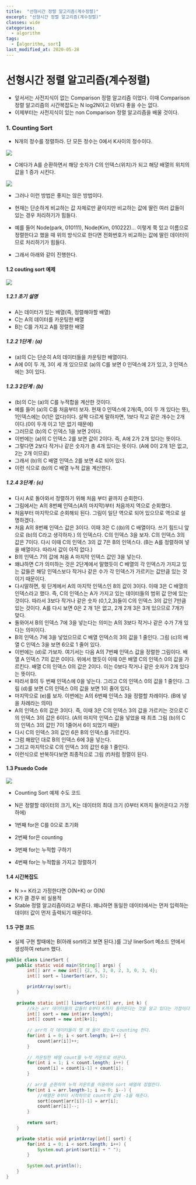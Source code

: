 ```yaml
---
title:  "선형시간 정렬 알고리즘(계수정렬)"
excerpt: "선형시간 정렬 알고리즘(계수정렬)"
classes: wide
categories:
  - algorithm
tags:
  - [algorithm, sort]
last_modified_at: 2020-05-28
---
```




# 선형시간 정렬 알고리즘(계수정렬)

* 앞서서는 사전지식이 없는 Comparison 정렬 알고리즘 이었다. 이때 Comparison 정렬 알고리즘의 시간복잡도는 N log2N이고 이보다 좋을 수는 없다.
* 이제부터는 사전지식이 있는 non Comparison 정렬 알고리즘을 배울 것이다.



### 1. Counting Sort 

* N개의 정수를 정렬하라. 단 모든 정수는 0에서 K사이의 정수이다.



![]({{site.url}}/assets/images/algo42.PNG)

* C에다가 A를 순환하면서 해당 숫자가 C의 인덱스(위치)가 되고 해당 배열의 위치의 값을 1 증가 시킨다.

![]({{site.url}}/assets/images/algo43.PNG)

* 그러나 이런 방법은 좋지는 않은 방법이다.
* 현재는 단순하게 비교하는 값 자체로만 끝이지만 비교하는 값에 딸린 여러 값들이 있는 경우 처리하기가 힘들다.
* 예를 들어 Node(park, 010111), Node(Kim, 010222)... 이렇게 쭉 있고 이름으로 정렬한다고 했을 때 위의 방식으로 한다면 전화번호가 비교하는 값에 딸린 데이터이므로 처리하기가 힘들다.

* 그래서 아래와 같이 진행한다.

#### 1.2 couting sort 예제

![]({{site.url}}/assets/images/algo44.PNG)

##### 1.2.1 초기 설명

* A는 데이터가 있는 배열(즉, 정렬해야할 배열)
* C는 A의 데이터를 카운팅한 배열
* B는 C를 가지고 A를 정렬한 배열

##### 1.2.2 1단계 : (a)

* (a)의 C는 단순히 A의 데이터들을 카운팅한 배열이다. 
* A에 0이 두 개, 3이 세 개 있으므로 (a)의 C를 보면 0 인덱스에 2가 있고, 3 인덱스에는 3이 있다.

##### 1.2.3 2단계 : (b)

* (b)의 C는 (a)의 C를 누적합을 계산한 것이다.
* 예를 들어 (a)의 C를 처음부터 보자. 현재 0 인덱스에 2개(즉, 0이 두 개 있다는 뜻), 1인덱스에는 0(1은 없다)이다. 살짝 다르게 말하자면, 1보다 작고 같은 개수는 2개 이다.(0이 두개 이고 1은 없기 때문에)
* 그러므로 (b)의 C 인덱스 1을 보면 2이다.
* 이번에는 (a)의 C 인덱스 2를 보면 값이 2이다. 즉, A에 2가 2개 있다는 뜻이다.
* 그렇다면 2보다 작거나 같은 숫자가 총 4개 있다는 뜻이다. (A에 0이 2개 1은 없고, 2는 2개 이므로)
* 그래서 (b)의 C 배열 인덱스 2를 보면 4로 되어 있다. 
* 이런 식으로 (b)의 C 배열 누적 값을 계산한다.

##### 1.2.4 3단계 : (c)

* 다시 A로 돌아와서 정렬하기 위해 처음 부터 끝까지 순회한다.
* 그림에서는 A의 8번째 인덱스(A의 마지막)부터 처음까지 역으로 순회했다.
* 처음부터 마지막으로 순회해되 된다. 그림이 일단 역으로 되어 있으므로 역으로 설명하겠다.
* 처음 A의 8번째 인덱스 값은 3이다. 이때 3은 C ((b)의 C 배열이다. 쓰기 힘드니 앞으로 (b)의 C라고 생각하자.) 의 인덱스다. C의 인덱스 3을 보자. C의 인덱스 3의 값은 7이다. 다시 이때 C의 인덱스 3의 값 7은 B의 인덱스다. (B는 A를 정렬하여 넣을 배열이다. 따라서 값이 아직 없다.)
* B의 인덱스 7의 값에 처음 A 마지막 인덱스 값인 3을 넣는다.
* 왜냐하면 C가 의미하는 것은 2단계에서 말했듯이 C 배열의 각 인덱스가 가지고 있는 값들은 해당 인덱스보다 작거나 같은 수가 각 인덱스가 가르키는 값만큼 있는 것이기 때문이다.
* 다시말하면, 윗 단계에서 A의 마지막 인덱스인 8의 값이 3이다. 이때 3은 C 배열의 인덱스라고 했다. 즉, C의 인덱스는 A가 가지고 있는 데이터들의 범위 값 안에 있는 것이다. 따라서 3보다 작거나 같은 숫자 (0,1,2,3)들이 C의 인덱스 3의 값인 7만큼 있는 것이다. A를 다시 보면 0은 2 개 1은 없고, 2개 2개 3은 3개 있으므로 7개가 맞다.
* 돌와어서 B의 인덱스 7에 3을 넣는다는 의미는 A의 3보다 작거나 같은 수가 7개 있다는 의미이다.
* B의 인덱스 7에 3을 넣었으므로 C 배열 인덱스의 3의 값을 1 줄인다. 그림 (c)의 배열 C 인덱스 3을 보면 6으로 1 줄어 있다.
* 이번에는 (d)로 가보자. 여기서는 다음 A의 7번째 인덱스 값을 정렬한 그림이다. 배열 A 인덱스 7의 값은 0이다. 위에서 했듯이 이때 0은 배열 C의 인덱스 0의 값을 가르킨다. 배열 C의 인덱스 0의 값은 2이다. 이는 0보다 작거나 같은 숫자가 2개 있다는 뜻이다. 
* 따라서 B의 두 번째 인덱스에 0을 넣는다. 그리고 C의 인덱스 0의 값을 1 줄인다. 그림 (d)를 보면 C의 인덱스 0의 값을 보면 1이 줄어 있다.
* 마지막으로 (e)를 보자. 이번에는 A의 6번째 인덱스 3을 정렬할 차례이다. (B에 넣을 차례라는 의미)
* A의 인덱스 6의 값은 3이다. 즉, 이때 3은 C의 인덱스 3의 값을 가르키는 것으로 C의 인덱스 3의 값은 6이다. (A의 마지막 인덱스 값을 넣었을 때  최초 그림 (b)의 C의 인덱스 3의 값인 7이 1줄어서 6이 되었기 때문)
* 다시 C의 인덱스 3의 값인 6은 B의 인덱스를 가르킨다. 
* 그럼 해왔던 대로 B의 인덱스 6에 3을 넣는다.
* 그리고 마지막으로 C의 인덱스 3의 값인 6을 1 줄인다.
* 이런식으로 반복하다보면 최종적으로 그림 (f)처럼 정렬이 된다.



#### 1.3 Psuedo Code

![]({{site.url}}/assets/images/algo45.PNG)

* Counting Sort 예제 수도 코드

* N은 정렬할 데이터의 크기, K는 데이터의 최대 크기 (0부터 K까지 들어온다고 가정하에)

* 1번째 for은 C를 0으로 초기화
* 2번째 for은 counting
* 3번째 for는 누적합 구하기
* 4번째 for는 누적합을 가지고 정렬하기



#### 1.4 시간복잡도

* N >= K라고 가정한다면 O(N+K) or O(N)
* K가 클 경우 비 실용적
* Stable 정렬 알고리즘이라고 부른다. 왜냐하면 동일한 데이터에서는 먼저 입력하는 데이터 값이 먼저 출력되기 때문이다.



#### 1.5 구현 코드

* 실제 구현 할때에는 B(아래 sort라고 보면 된다.)를 그냥 linerSort 메소드 안에서 생성하여 return 했다.

```java
public class LinerSort {
	public static void main(String[] args) {
		int[] arr = new int[] {2, 5, 3, 0, 2, 3, 0, 3, 4};
		int[] sort = linerSort(arr, 5);

		printArray(sort);
	}
	
	private static int[] linerSort(int[] arr, int k) {
		//k는 arr 데이터들의 값들이 0부터 K까지 들어온다는 것을 알고 있다는 가정이다.
		int[] sort = new int[arr.length];
		int[] count = new int[k+1];
		
		// arr의 각 데이터들이 몇 개 들어 왔는지 counting 한다.
		for(int i = 0; i < sort.length; i++) {
			count[arr[i]]++;
		}
		
		// 카운팅한 배열 count를 누적 카운트로 바꾼다.
		for(int i = 1; i < count.length; i++) {
			count[i] = count[i-1] + count[i];
		}
		
		// arr을 순환하며 누적 카운트를 이용하여 sort 배열에 정렬한다.
		for(int i = arr.length-1; i >= 0; i--) {
			//배열은 0부터 시작하므로 count의 값에 -1을 해준다.
			sort[count[arr[i]]-1] = arr[i];
			count[arr[i]]--;
		}
		
		return sort;
	}

	private static void printArray(int[] sort) {
		for(int i = 0; i < sort.length; i++) {
			System.out.print(sort[i] + " ");
		}
		
		System.out.println();
	}
}
```

